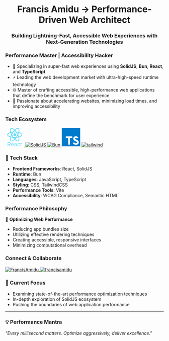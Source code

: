 <h1 align="center">Francis Amidu → Performance-Driven Web Architect</h1>
<h3 align="center">Building Lightning-Fast, Accessible Web Experiences with Next-Generation Technologies</h3>

### Performance Master | Accessibility Hacker

- 🚀 Specializing in super-fast web experiences using **SolidJS**, **Bun**, **React**, and **TypeScript**
- ⚡ Leading the web development market with ultra-high-speed runtime technology
- 🌐 Master of crafting accessible, high-performance web applications that define the benchmark for user experience
- 🔬 Passionate about accelerating websites, minimizing load times, and improving accessibility

### Tech Ecosystem
<p align="left">
<a href="https://reactjs.org/" target="_blank" rel="noreferrer">
  <img src="https://raw.githubusercontent.com/devicons/devicon/master/icons/react/react-original-wordmark.svg" alt="react" width="60" height="60"/>
</a>
<a href="https://www.solidjs.com/" target="_blank" rel="noreferrer">
  <img src="https://www.solidjs.com/img/logo/without-wordmark/logo.svg" alt="SolidJS" width="60" height="60"/>
</a>
<a href="https://bun.sh/" target="_blank" rel="noreferrer">
  <img src="https://bun.sh/logo.svg" alt="Bun" width="60" height="60"/>
</a>
<a href="https://www.typescriptlang.org/" target="_blank" rel="noreferrer">
  <img src="https://raw.githubusercontent.com/devicons/devicon/master/icons/typescript/typescript-original.svg" alt="typescript" width="60" height="60"/>
</a>
<a href="https://tailwindcss.com/" target="_blank" rel="noreferrer">
  <img src="https://www.vectorlogo.zone/logos/tailwindcss/tailwindcss-icon.svg" alt="tailwind" width="60" height="60"/>
</a>
</p>

### 🔧 Tech Stack
- **Frontend Frameworks**: React, SolidJS
- **Runtime**: Bun
- **Languages**: JavaScript, TypeScript
- **Styling**: CSS, TailwindCSS
- **Performance Tools**: Vite
- **Accessibility**: WCAG Compliance, Semantic HTML

### Performance Philosophy
🌟 **Optimizing Web Performance**
- Reducing app bundles size
- Utilizing effective rendering techniques
- Creating accessible, responsive interfaces
- Minimizing computational overhead

### Connect & Collaborate
<p align="left">
<a href="https://twitter.com/iamfrancisamidu" target="blank">
  <img align="center" src="https://raw.githubusercontent.com/rahuldkjain/github-profile-readme-generator/master/src/images/icons/Social/twitter.svg" alt="FrancisAmidu" height="30" width="40" />
</a>
<a href="https://linkedin.com/in/francis-amidu-frontend-developer" target="blank">
  <img align="center" src="https://raw.githubusercontent.com/rahuldkjain/github-profile-readme-generator/master/src/images/icons/Social/linked-in-alt.svg" alt="francisamidu" height="30" width="40" />
</a>
</p>

### 🔮 Current Focus
- Examining state-of-the-art performance optimization techniques
- In-depth exploration of SolidJS ecosystem
- Pushing the boundaries of web application performance

---

### 💡 Performance Mantra
*"Every millisecond matters. Optimize aggressively, deliver excellence."*
